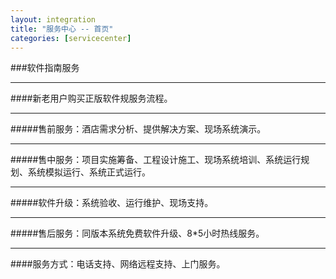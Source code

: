 ```yaml
---
layout: integration
title: "服务中心 -- 首页"
categories: [servicecenter]
---
```

###软件指南服务
<hr/>
####新老用户购买正版软件规服务流程。
<hr/>
#####售前服务：酒店需求分析、提供解决方案、现场系统演示。
<hr/>
#####售中服务：项目实施筹备、工程设计施工、现场系统培训、系统运行规划、系统模拟运行、系统正式运行。
<hr/>
#####软件升级：系统验收、运行维护、现场支持。
<hr/>
#####售后服务：同版本系统免费软件升级、8*5小时热线服务。
<hr/>
####服务方式：电话支持、网络远程支持、上门服务。